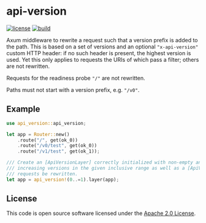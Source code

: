 # api-version

[![license][license-badge]][license-url]
[![build][build-badge]][build-url]

[license-badge]: https://img.shields.io/github/license/scndcloud/api-version
[license-url]: https://github.com/scndcloud/api-version/blob/main/LICENSE
[build-badge]: https://img.shields.io/github/actions/workflow/status/scndcloud/api-version/ci.yaml
[build-url]: https://github.com/scndcloud/api-version/actions/workflows/ci.yaml

Axum middleware to rewrite a request such that a version prefix is added to the path. This is based on a set of versions and an optional `"x-api-version"` custom HTTP header: if no such header is present, the highest version is used. Yet this only applies to requests the URIs of which pass a filter; others are not rewritten.

Requests for the readiness probe `"/"` are not rewritten.

Paths must not start with a version prefix, e.g. `"/v0"`.

## Example

```rust
use api_version::api_version;

let app = Router::new()
    .route("/", get(ok_0))
    .route("/v0/test", get(ok_0))
    .route("/v1/test", get(ok_1));

/// Create an [ApiVersionLayer] correctly initialized with non-empty and strictly monotonically
/// increasing versions in the given inclusive range as well as a [ApiVersionFilter] making all
/// requests be rewritten.
let app = api_version!(0..=1).layer(app);
```

## License ##

This code is open source software licensed under the [Apache 2.0 License](http://www.apache.org/licenses/LICENSE-2.0.html).
